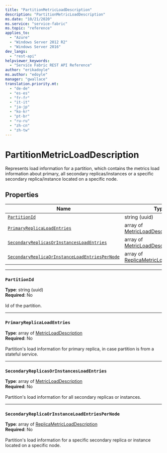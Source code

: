 ```yaml
---
title: "PartitionMetricLoadDescription"
description: "PartitionMetricLoadDescription"
ms.date: "10/21/2020"
ms.service: "service-fabric"
ms.topic: "reference"
applies_to: 
  - "Azure"
  - "Windows Server 2012 R2"
  - "Windows Server 2016"
dev_langs: 
  - "rest-api"
helpviewer_keywords: 
  - "Service Fabric REST API Reference"
author: "erikadoyle"
ms.author: "edoyle"
manager: "gwallace"
translation.priority.mt: 
  - "de-de"
  - "es-es"
  - "fr-fr"
  - "it-it"
  - "ja-jp"
  - "ko-kr"
  - "pt-br"
  - "ru-ru"
  - "zh-cn"
  - "zh-tw"
---
```

# PartitionMetricLoadDescription

Represents load information for a partition, which contains the metrics load information about primary, all secondary replicas/instances or a specific secondary replica/instance located on a specific node.


## Properties
| Name | Type | Required |
| --- | --- | --- |
| [`PartitionId`](#partitionid) | string (uuid) | No |
| [`PrimaryReplicaLoadEntries`](#primaryreplicaloadentries) | array of [MetricLoadDescription](sfclient-model-metricloaddescription.md) | No |
| [`SecondaryReplicasOrInstancesLoadEntries`](#secondaryreplicasorinstancesloadentries) | array of [MetricLoadDescription](sfclient-model-metricloaddescription.md) | No |
| [`SecondaryReplicaOrInstanceLoadEntriesPerNode`](#secondaryreplicaorinstanceloadentriespernode) | array of [ReplicaMetricLoadDescription](sfclient-model-replicametricloaddescription.md) | No |

____
### `PartitionId`
__Type__: string (uuid) <br/>
__Required__: No<br/>
<br/>
Id of the partition.

____
### `PrimaryReplicaLoadEntries`
__Type__: array of [MetricLoadDescription](sfclient-model-metricloaddescription.md) <br/>
__Required__: No<br/>
<br/>
Partition's load information for primary replica, in case partition is from a stateful service.


____
### `SecondaryReplicasOrInstancesLoadEntries`
__Type__: array of [MetricLoadDescription](sfclient-model-metricloaddescription.md) <br/>
__Required__: No<br/>
<br/>
Partition's load information for all secondary replicas or instances.


____
### `SecondaryReplicaOrInstanceLoadEntriesPerNode`
__Type__: array of [ReplicaMetricLoadDescription](sfclient-model-replicametricloaddescription.md) <br/>
__Required__: No<br/>
<br/>
Partition's load information for a specific secondary replica or instance located on a specific node.

